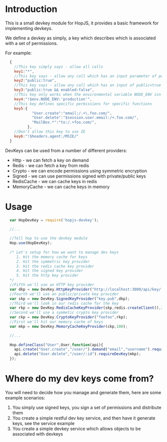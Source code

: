 # Introduction

This is a small devkey module for HopJS, it provides a basic framework for implementing devkeys.

We define a devkey as simply, a key which describes which is associated with a set of permissions.

For example:

```javascript
  {
    //This key simply says - allow all calls 
    key1:"*",
    //This key says - allow any call which has an input parameter of public=true
    key2:"public:true",
    //This key says - allow any call which has an input of public=true and enabled=false
    key3:"public:true && enabled:false",
    //This key only works when the environmental variable NODE_ENV isn't set to production
    key4:"!$env.NODE_ENV:'production'",
    //This key defines specific permissions for specific functions
    key5:{
            "User.create":"email:/.+\.foo.com/",
            "User.delete":"$session.user.email:/+.foo.com/",
            "MailBox.*":"to:/.+foo.com/",
          },
    //Don't allow this key to use IE
    key6:"!$headers.agent:/MSIE/"
  }
```
DevKeys can be used from a number of different providers:

 * Http - we can fetch a key on demand
 * Redis - we can fetch a key from redis
 * Crypto - we can encode permissions using symmetric encryption
 * Signed - we can use permissions signed with private/public keys
 * RedisCache - we can cache keys in redis
 * MemoryCache - we can cache keys in memory

# Usage

```javascript
  var HopDevKey = require('hopjs-devkey');
    
  //...  

  //Tell hop to use the devkey module
  Hop.use(HopDevKey);
  
  /* Let's setup for how we want to manage dev keys
     1. Hit the memory cache for keys
     2. Hit the symmetric key provider
     3. Hit the redis cache key provider
     4. Hit the signed key provider
     5. Hit the http key provider
  */
  //Fifth we'll use an HTTP key provider
  var dkp = new DevKey.HttpKeyProvider("http://localhost:3000/api/key/:key");
  //Fourth we'll use an public/private key provider
  var skp = new DevKey.SignedKeyProvider("key.pub",dkp);
  //Third we'll look in our redis cache for the key
  var rkp = new DevKey.RedisCacheKeyProvider(skp,redis.createClient(),3000);
  //Second we'll use a symmetic crypto key provider
  var ckp = new DevKey.CryptoKeyProvider("foofoo",rkp);
  //First we'll hit our memory cache of keys
  var mkp = new DevKey.MemoryCacheKeyProvider(ckp,100);

  //...
  
  Hop.defineClass("User",User,function(api){
    api.create("User.create","/user/").demand("email","username").requireDevKey(mkp); 
    api.delete("User.delete","/user/:id").requireDevKey(mkp); 
  });
```

# Where do my dev keys come from?

You will need to decide how you manage and generate them, here are some example scenarios:

 1. You simply use signed keys, you sign a set of permissions and distribute them
 2. You create a simple restful dev key service, and then have it generate keys, see the service example
 3. You create a simple devkey service which allows objects to be associated with devkeys
